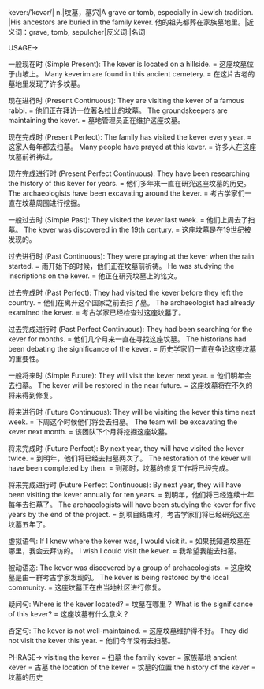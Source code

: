 kever:/ˈkɛvər/| n.|坟墓，墓穴|A grave or tomb, especially in Jewish tradition. |His ancestors are buried in the family kever. 他的祖先都葬在家族墓地里。|近义词：grave, tomb, sepulcher|反义词:|名词

USAGE->

一般现在时 (Simple Present):
The kever is located on a hillside. = 这座坟墓位于山坡上。
Many keverim are found in this ancient cemetery. = 在这片古老的墓地里发现了许多坟墓。

现在进行时 (Present Continuous):
They are visiting the kever of a famous rabbi. = 他们正在拜访一位著名拉比的坟墓。
The groundskeepers are maintaining the kever. = 墓地管理员正在维护这座坟墓。

现在完成时 (Present Perfect):
The family has visited the kever every year. = 这家人每年都去扫墓。
Many people have prayed at this kever. = 许多人在这座坟墓前祈祷过。

现在完成进行时 (Present Perfect Continuous):
They have been researching the history of this kever for years. = 他们多年来一直在研究这座坟墓的历史。
The archaeologists have been excavating around the kever. = 考古学家们一直在坟墓周围进行挖掘。

一般过去时 (Simple Past):
They visited the kever last week. = 他们上周去了扫墓。
The kever was discovered in the 19th century. = 这座坟墓是在19世纪被发现的。

过去进行时 (Past Continuous):
They were praying at the kever when the rain started. = 雨开始下的时候，他们正在坟墓前祈祷。
He was studying the inscriptions on the kever. = 他正在研究坟墓上的铭文。

过去完成时 (Past Perfect):
They had visited the kever before they left the country. = 他们在离开这个国家之前去扫了墓。
The archaeologist had already examined the kever. = 考古学家已经检查过这座坟墓了。

过去完成进行时 (Past Perfect Continuous):
They had been searching for the kever for months. = 他们几个月来一直在寻找这座坟墓。
The historians had been debating the significance of the kever. = 历史学家们一直在争论这座坟墓的重要性。


一般将来时 (Simple Future):
They will visit the kever next year. = 他们明年会去扫墓。
The kever will be restored in the near future. = 这座坟墓将在不久的将来得到修复。


将来进行时 (Future Continuous):
They will be visiting the kever this time next week. = 下周这个时候他们将会去扫墓。
The team will be excavating the kever next month. = 该团队下个月将挖掘这座坟墓。


将来完成时 (Future Perfect):
By next year, they will have visited the kever twice. = 到明年，他们将已经去扫墓两次了。
The restoration of the kever will have been completed by then. = 到那时，坟墓的修复工作将已经完成。


将来完成进行时 (Future Perfect Continuous):
By next year, they will have been visiting the kever annually for ten years. = 到明年，他们将已经连续十年每年去扫墓了。
The archaeologists will have been studying the kever for five years by the end of the project. = 到项目结束时，考古学家们将已经研究这座坟墓五年了。


虚拟语气:
If I knew where the kever was, I would visit it. = 如果我知道坟墓在哪里，我会去拜访的。
I wish I could visit the kever. = 我希望我能去扫墓。

被动语态:
The kever was discovered by a group of archaeologists. = 这座坟墓是由一群考古学家发现的。
The kever is being restored by the local community. = 这座坟墓正在由当地社区进行修复。

疑问句:
Where is the kever located? = 坟墓在哪里？
What is the significance of this kever? = 这座坟墓有什么意义？

否定句:
The kever is not well-maintained. = 这座坟墓维护得不好。
They did not visit the kever this year. = 他们今年没有去扫墓。


PHRASE->
visiting the kever = 扫墓
the family kever = 家族墓地
ancient kever = 古墓
the location of the kever = 坟墓的位置
the history of the kever = 坟墓的历史
